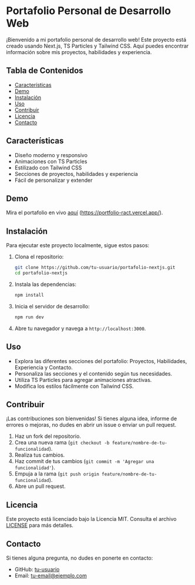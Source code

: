 # Portafolio Personal de Desarrollo Web

¡Bienvenido a mi portafolio personal de desarrollo web! Este proyecto está creado usando Next.js, TS Particles y Tailwind CSS. Aquí puedes encontrar información sobre mis proyectos, habilidades y experiencia.

## Tabla de Contenidos
- [Características](#características)
- [Demo](#demo)
- [Instalación](#instalación)
- [Uso](#uso)
- [Contribuir](#contribuir)
- [Licencia](#licencia)
- [Contacto](#contacto)

## Características

- Diseño moderno y responsivo
- Animaciones con TS Particles
- Estilizado con Tailwind CSS
- Secciones de proyectos, habilidades y experiencia
- Fácil de personalizar y extender

## Demo

Mira el portafolio en vivo [aquí](#) (https://portfolio-ract.vercel.app/).

## Instalación

Para ejecutar este proyecto localmente, sigue estos pasos:

1. Clona el repositorio:
    ```bash
    git clone https://github.com/tu-usuario/portafolio-nextjs.git
    cd portafolio-nextjs
    ```

2. Instala las dependencias:
    ```bash
    npm install
    ```

3. Inicia el servidor de desarrollo:
    ```bash
    npm run dev
    ```

4. Abre tu navegador y navega a `http://localhost:3000`.

## Uso

- Explora las diferentes secciones del portafolio: Proyectos, Habilidades, Experiencia y Contacto.
- Personaliza las secciones y el contenido según tus necesidades.
- Utiliza TS Particles para agregar animaciones atractivas.
- Modifica los estilos fácilmente con Tailwind CSS.

## Contribuir

¡Las contribuciones son bienvenidas! Si tienes alguna idea, informe de errores o mejoras, no dudes en abrir un issue o enviar un pull request.

1. Haz un fork del repositorio.
2. Crea una nueva rama (`git checkout -b feature/nombre-de-tu-funcionalidad`).
3. Realiza tus cambios.
4. Haz commit de tus cambios (`git commit -m 'Agregar una funcionalidad'`).
5. Empuja a la rama (`git push origin feature/nombre-de-tu-funcionalidad`).
6. Abre un pull request.

## Licencia

Este proyecto está licenciado bajo la Licencia MIT. Consulta el archivo [LICENSE](LICENSE) para más detalles.

## Contacto

Si tienes alguna pregunta, no dudes en ponerte en contacto:

- GitHub: [tu-usuario](https://github.com/tu-usuario)
- Email: tu-email@ejemplo.com

